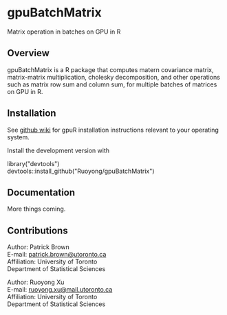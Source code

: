 # gpuBatchMatrix

Matrix operation in batches on GPU in R

## Overview
gpuBatchMatrix is a R package that computes matern covariance matrix, matrix-matrix multiplication, cholesky decomposition, and other operations such as matrix 
row sum and column sum, for multiple batches of matrices on GPU in R.



## Installation
See [github wiki](https://github.com/cdeterman/gpuR/wiki) for gpuR
installation instructions relevant to your operating system.

Install the development version with

library("devtools")\
devtools::install_github("Ruoyong/gpuBatchMatrix")


## Documentation
More things coming.


## Contributions
Author: Patrick Brown                                                
E-mail: patrick.brown@utoronto.ca                                      
Affiliation: University of Toronto                                      
Department of Statistical Sciences   

Author: Ruoyong Xu                                      
E-mail: ruoyong.xu@mail.utoronto.ca                                   
Affiliation: University of Toronto                                  
Department of Statistical Sciences   








